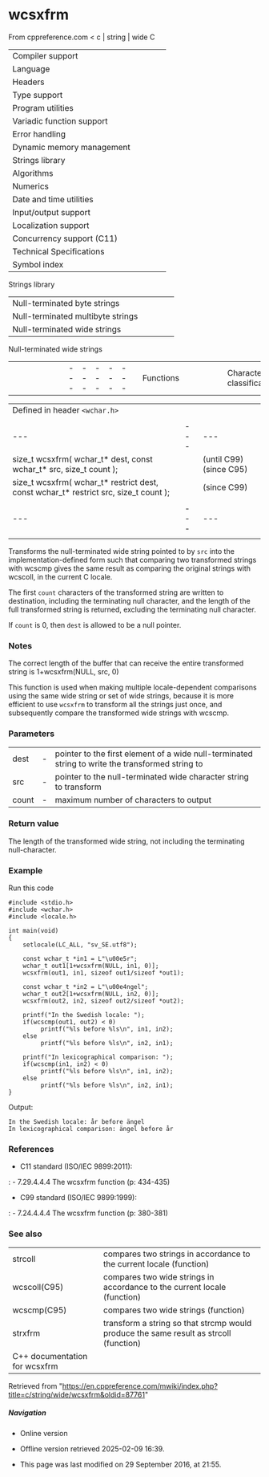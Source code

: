 # wcsxfrm

From cppreference.com
< c‎ | string‎ | wide
 C

|  |  |  |  |  |
| --- | --- | --- | --- | --- |
| Compiler support | | | | |
| Language | | | | |
| Headers | | | | |
| Type support | | | | |
| Program utilities | | | | |
| Variadic function support | | | | |
| Error handling | | | | |
| Dynamic memory management | | | | |
| Strings library | | | | |
| Algorithms | | | | |
| Numerics | | | | |
| Date and time utilities | | | | |
| Input/output support | | | | |
| Localization support | | | | |
| Concurrency support (C11) | | | | |
| Technical Specifications | | | | |
| Symbol index | | | | |

 Strings library

|  |  |  |  |  |
| --- | --- | --- | --- | --- |
| Null-terminated byte strings | | | | |
| Null-terminated multibyte strings | | | | |
| Null-terminated wide strings | | | | |

 Null-terminated wide strings

|  |  |  |  |  |  |  |  |  |  |  |  |  |  |  |  |  |  |  |  |  |  |  |  |  |  |  |  |  |  |  |  |  |  |  |  |  |  |  |  |  |  |  |  |  |  |  |  |  |  |  |  |  |  |  |  |  |  |  |  |  |  |  |  |  |  |  |  |  |  |  |  |  |  |  |  |  |  |  |  |  |  |  |  |  |  |  |  |  |  |  |  |  |  |  |  |  |  |  |  |  |  |  |  |  |  |  |  |  |  |  |  |  |  |  |  |  |  |  |  |  |  |  |  |  |  |  |  |  |  |  |  |  |  |  |  |  |  |  |  |  |  |  |  |  |  |  |  |  |  |  |  |  |  |  |  |  |  |  |  |  |  |  |  |  |  |  |  |  |  |  |  |  |  |  |  |  |  |  |  |  |  |  |  |  |  |  |  |  |  |  |  |  |  |  |  |  |  |  |  |  |  |  |  |  |  |  |  |  |  |  |  |  |  |  |  |  |  |  |  |  |  |  |  |  |  |  |  |  |  |  |  |  |  |  |  |  |  |  |  |  |  |  |  |  |  |  |  |  |  |  |  |  |  |  |  |  |  |  |  |  |  |  |  |  |  |  |  |  |  |  |  |  |  |  |  |  |  |  |  |  |  |  |  |  |  |  |  |  |  |  |  |  |  |  |  |  |  |  |  |  |  |  |  |  |  |  |  |  |  |  |  |  |  |
| --- | --- | --- | --- | --- | --- | --- | --- | --- | --- | --- | --- | --- | --- | --- | --- | --- | --- | --- | --- | --- | --- | --- | --- | --- | --- | --- | --- | --- | --- | --- | --- | --- | --- | --- | --- | --- | --- | --- | --- | --- | --- | --- | --- | --- | --- | --- | --- | --- | --- | --- | --- | --- | --- | --- | --- | --- | --- | --- | --- | --- | --- | --- | --- | --- | --- | --- | --- | --- | --- | --- | --- | --- | --- | --- | --- | --- | --- | --- | --- | --- | --- | --- | --- | --- | --- | --- | --- | --- | --- | --- | --- | --- | --- | --- | --- | --- | --- | --- | --- | --- | --- | --- | --- | --- | --- | --- | --- | --- | --- | --- | --- | --- | --- | --- | --- | --- | --- | --- | --- | --- | --- | --- | --- | --- | --- | --- | --- | --- | --- | --- | --- | --- | --- | --- | --- | --- | --- | --- | --- | --- | --- | --- | --- | --- | --- | --- | --- | --- | --- | --- | --- | --- | --- | --- | --- | --- | --- | --- | --- | --- | --- | --- | --- | --- | --- | --- | --- | --- | --- | --- | --- | --- | --- | --- | --- | --- | --- | --- | --- | --- | --- | --- | --- | --- | --- | --- | --- | --- | --- | --- | --- | --- | --- | --- | --- | --- | --- | --- | --- | --- | --- | --- | --- | --- | --- | --- | --- | --- | --- | --- | --- | --- | --- | --- | --- | --- | --- | --- | --- | --- | --- | --- | --- | --- | --- | --- | --- | --- | --- | --- | --- | --- | --- | --- | --- | --- | --- | --- | --- | --- | --- | --- | --- | --- | --- | --- | --- | --- | --- | --- | --- | --- | --- | --- | --- | --- | --- | --- | --- | --- | --- | --- | --- | --- | --- | --- | --- | --- | --- | --- | --- | --- | --- | --- | --- | --- | --- | --- | --- | --- | --- | --- | --- | --- | --- | --- | --- | --- | --- | --- | --- | --- | --- | --- | --- | --- | --- | --- | --- | --- | --- | --- | --- | --- | --- | --- | --- | --- | --- | --- | --- | --- | --- |
| |  |  |  |  |  | | --- | --- | --- | --- | --- | | Functions | | | | | | Character classification | | | | | | |  |  |  |  |  | | --- | --- | --- | --- | --- | | iswalnum(C95) | | | | | | iswalpha(C95) | | | | | | iswlower(C95) | | | | | | iswupper(C95) | | | | | | iswdigit(C95) | | | | | | iswxdigit(C95) | | | | | | iswblank(C99) | | | | | | |  |  |  |  |  | | --- | --- | --- | --- | --- | | iswctype(C95) | | | | | | iswcntrl(C95) | | | | | | iswgraph(C95) | | | | | | iswspace(C95) | | | | | | iswprint(C95) | | | | | | iswpunct(C95) | | | | | | wctype(C95) | | | | | | | Character manipulation | | | | | | |  |  |  |  |  | | --- | --- | --- | --- | --- | | towlower(C95) | | | | | | towupper(C95) | | | | | | |  |  |  |  |  | | --- | --- | --- | --- | --- | | wctrans(C95) | | | | | | towctrans(C95) | | | | | | | Conversions to numeric formats | | | | | | |  |  |  |  |  | | --- | --- | --- | --- | --- | | wcstolwcstoll(C95)(C99) | | | | | | wcstofwcstodwcstold(C99)(C95)(C99) | | | | | | |  |  |  |  |  | | --- | --- | --- | --- | --- | | wcstoulwcstoull(C95)(C99) | | | | | | wcstoimaxwcstoumax(C99)(C99) | | | | | |  | | | | | | | String manipulation | | | | | | |  |  |  |  |  | | --- | --- | --- | --- | --- | | wcscpywcscpy_s(C95)(C11) | | | | | | wcsncpywcsncpy_s(C95)(C11) | | | | | | ****wcsxfrm****(C95) | | | | | | |  |  |  |  |  | | --- | --- | --- | --- | --- | | wcscatwcscat_s(C95)(C11) | | | | | | wcsncatwcsncat_s(C95)(C11) | | | | | |  | | | | | | | |  |  |  |  |  | | --- | --- | --- | --- | --- | | String examination | | | | | | |  |  |  |  |  | | --- | --- | --- | --- | --- | | wcslenwcsnlen_s(C95)(C11) | | | | | | wcsstr(C95) | | | | | | wcscmp(C95) | | | | | | wcsncmp(C95) | | | | | | wcscoll(C95) | | | | | | wcschr(C95) | | | | | | |  |  |  |  |  | | --- | --- | --- | --- | --- | | wcsrchr(C95) | | | | | | wcspbrk(C95) | | | | | | wcsspn(C95) | | | | | | wcscspn(C95) | | | | | | wcstokwcstok_s(C95)(C11) | | | | | |  | | | | | | | Array manipulation | | | | | | |  |  |  |  |  | | --- | --- | --- | --- | --- | | wmemcpywmemcpy_s(C95)(C11) | | | | | | wmemmovewmemmove_s(C95)(C11) | | | | | | |  |  |  |  |  | | --- | --- | --- | --- | --- | | wmemcmp(C95) | | | | | | wmemchr(C95) | | | | | | wmemset(C95) | | | | | |  | | | | | | | Types | | | | | | wchar_t wint_t(C95) | | | | | | wctrans_t wctype_t(C95)(C95) | | | | | | Macros | | | | | | WCHAR_MIN WCHAR_MAX(C95)(C95) | | | | | | WEOF(C95) | | | | | |

|  |  |  |
| --- | --- | --- |
| Defined in header `<wchar.h>` |  |  |
|  |  |  |
| --- | --- | --- |
| size_t wcsxfrm( wchar_t\* dest, const wchar_t\* src, size_t count ); |  | (until C99)  (since C95) |
| size_t wcsxfrm( wchar_t\* restrict dest, const wchar_t\* restrict src, size_t count ); |  | (since C99) |
|  |  |  |
| --- | --- | --- |
|  |  |  |

Transforms the null-terminated wide string pointed to by `src` into the implementation-defined form such that comparing two transformed strings with wcscmp gives the same result as comparing the original strings with wcscoll, in the current C locale.

The first `count` characters of the transformed string are written to destination, including the terminating null character, and the length of the full transformed string is returned, excluding the terminating null character.

If `count` is ​0​, then `dest` is allowed to be a null pointer.

### Notes

The correct length of the buffer that can receive the entire transformed string is 1+wcsxfrm(NULL, src, 0)

This function is used when making multiple locale-dependent comparisons using the same wide string or set of wide strings, because it is more efficient to use `wcsxfrm` to transform all the strings just once, and subsequently compare the transformed wide strings with wcscmp.

### Parameters

|  |  |  |
| --- | --- | --- |
| dest | - | pointer to the first element of a wide null-terminated string to write the transformed string to |
| src | - | pointer to the null-terminated wide character string to transform |
| count | - | maximum number of characters to output |

### Return value

The length of the transformed wide string, not including the terminating null-character.

### Example

Run this code

```
#include <stdio.h>
#include <wchar.h>
#include <locale.h>
 
int main(void)
{
    setlocale(LC_ALL, "sv_SE.utf8");
 
    const wchar_t *in1 = L"\u00e5r";
    wchar_t out1[1+wcsxfrm(NULL, in1, 0)];
    wcsxfrm(out1, in1, sizeof out1/sizeof *out1);
 
    const wchar_t *in2 = L"\u00e4ngel";
    wchar_t out2[1+wcsxfrm(NULL, in2, 0)];
    wcsxfrm(out2, in2, sizeof out2/sizeof *out2);
 
    printf("In the Swedish locale: ");
    if(wcscmp(out1, out2) < 0)
         printf("%ls before %ls\n", in1, in2);
    else
         printf("%ls before %ls\n", in2, in1);
 
    printf("In lexicographical comparison: ");
    if(wcscmp(in1, in2) < 0)
         printf("%ls before %ls\n", in1, in2);
    else
         printf("%ls before %ls\n", in2, in1);
}

```

Output:

```
In the Swedish locale: år before ängel
In lexicographical comparison: ängel before år

```

### References

- C11 standard (ISO/IEC 9899:2011):

:   - 7.29.4.4.4 The wcsxfrm function (p: 434-435)

- C99 standard (ISO/IEC 9899:1999):

:   - 7.24.4.4.4 The wcsxfrm function (p: 380-381)

### See also

|  |  |
| --- | --- |
| strcoll | compares two strings in accordance to the current locale   (function) |
| wcscoll(C95) | compares two wide strings in accordance to the current locale   (function) |
| wcscmp(C95) | compares two wide strings   (function) |
| strxfrm | transform a string so that strcmp would produce the same result as strcoll   (function) |
| C++ documentation for wcsxfrm | |

Retrieved from "<https://en.cppreference.com/mwiki/index.php?title=c/string/wide/wcsxfrm&oldid=87761>"

##### Navigation

- Online version
- Offline version retrieved 2025-02-09 16:39.

- This page was last modified on 29 September 2016, at 21:55.